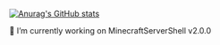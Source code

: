 [![Anurag's GitHub stats](https://github-readme-stats.vercel.app/api?username=edwardscamera)](https://github.com/anuraghazra/github-readme-stats)

🔭 I’m currently working on MinecraftServerShell v2.0.0

